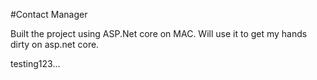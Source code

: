 #Contact Manager

Built the project using ASP.Net core on MAC. Will use it to get my hands dirty on asp.net core.

testing123...
